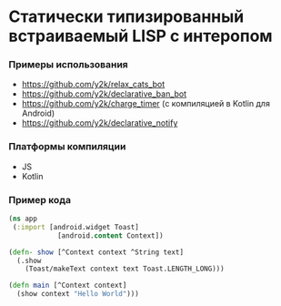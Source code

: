 # Статически типизированный встраиваемый LISP с интеропом

### Примеры использования

- https://github.com/y2k/relax_cats_bot
- https://github.com/y2k/declarative_ban_bot
- https://github.com/y2k/charge_timer (с компиляцией в Kotlin для Android)
- https://github.com/y2k/declarative_notify

### Платформы компиляции

- JS
- Kotlin

### Пример кода

```clojure
(ns app
 (:import [android.widget Toast]
 	        [android.content Context])

(defn- show [^Context context ^String text]
  (.show
    (Toast/makeText context text Toast.LENGTH_LONG)))

(defn main [^Context context]
  (show context "Hello World")))
```

